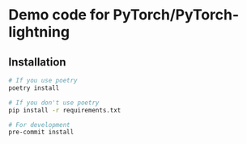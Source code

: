 # Demo code for PyTorch/PyTorch-lightning

## Installation

```bash
# If you use poetry
poetry install

# If you don't use poetry
pip install -r requirements.txt

# For development
pre-commit install
```
